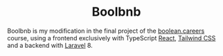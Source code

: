 <p align="center">
    <h1 align="center">
        Boolbnb
    </h1>
</p>

Boolbnb is my modification in the final project of the [boolean.careers](https://boolean.careers/) course, using a frontend exclusively with TypeScript [React](https://react.dev/), [Tailwind CSS](https://tailwindcss.com/) and a backend with [Laravel](https://laravel.com/) 8.
